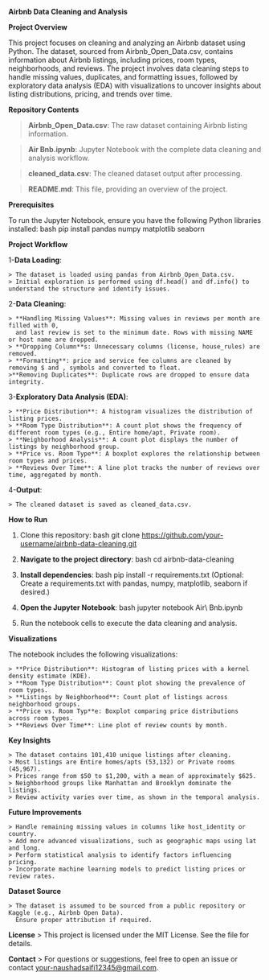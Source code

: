 **Airbnb Data Cleaning and Analysis**

**Project Overview**

This project focuses on cleaning and analyzing an Airbnb dataset using Python. The dataset, sourced from Airbnb_Open_Data.csv, contains information about Airbnb listings, 
including prices, room types, neighborhoods, and reviews. The project involves data cleaning steps to handle missing values, duplicates, and formatting issues, 
followed by exploratory data analysis (EDA) with visualizations to uncover insights about listing distributions, pricing, and trends over time.

**Repository Contents**

  > **Airbnb_Open_Data.csv**: The raw dataset containing Airbnb listing information.

  > **Air Bnb.ipynb**: Jupyter Notebook with the complete data cleaning and analysis workflow.

  > **cleaned_data.csv**: The cleaned dataset output after processing.

  > **README.md**: This file, providing an overview of the project.


**Prerequisites**

To run the Jupyter Notebook, ensure you have the following Python libraries installed:
bash
pip install pandas numpy matplotlib seaborn

**Project Workflow**

1-**Data Loading**:

    > The dataset is loaded using pandas from Airbnb_Open_Data.csv.
    > Initial exploration is performed using df.head() and df.info() to understand the structure and identify issues.
    
2-**Data Cleaning**:

    > **Handling Missing Values**: Missing values in reviews per month are filled with 0, 
      and last review is set to the minimum date. Rows with missing NAME or host name are dropped.
    > **Dropping Column**s: Unnecessary columns (license, house_rules) are removed.
    > **Formatting**: price and service fee columns are cleaned by removing $ and , symbols and converted to float.
    >**Removing Duplicates**: Duplicate rows are dropped to ensure data integrity.
    
3-**Exploratory Data Analysis (EDA)**:

    > **Price Distribution**: A histogram visualizes the distribution of listing prices.
    > **Room Type Distribution**: A count plot shows the frequency of different room types (e.g., Entire home/apt, Private room).
    > **Neighborhood Analysis**: A count plot displays the number of listings by neighborhood group.
    > **Price vs. Room Type**: A boxplot explores the relationship between room types and prices.
    > **Reviews Over Time**: A line plot tracks the number of reviews over time, aggregated by month.
    
4-**Output**:

    > The cleaned dataset is saved as cleaned_data.csv.

**How to Run**

1. Clone this repository:
   bash
   git clone https://github.com/your-username/airbnb-data-cleaning.git

2. **Navigate to the project directory**:
  bash
  cd airbnb-data-cleaning

3. **Install dependencies**:
  bash
  pip install -r requirements.txt
  (Optional: Create a requirements.txt with pandas, numpy, matplotlib, seaborn if desired.)

4. **Open the Jupyter Notebook**:
   bash
   jupyter notebook Air\ Bnb.ipynb
   
6. Run the notebook cells to execute the data cleaning and analysis.

**Visualizations**

The notebook includes the following visualizations:

    > **Price Distribution**: Histogram of listing prices with a kernel density estimate (KDE).
    > **Room Type Distribution**: Count plot showing the prevalence of room types.
    > **Listings by Neighborhood**: Count plot of listings across neighborhood groups.
    > **Price vs. Room Typ**e: Boxplot comparing price distributions across room types.
    > **Reviews Over Time**: Line plot of review counts by month.
    
**Key Insights**

    > The dataset contains 101,410 unique listings after cleaning.
    > Most listings are Entire homes/apts (53,132) or Private rooms (45,967).
    > Prices range from $50 to $1,200, with a mean of approximately $625.
    > Neighborhood groups like Manhattan and Brooklyn dominate the listings.
    > Review activity varies over time, as shown in the temporal analysis.
    
**Future Improvements**

    > Handle remaining missing values in columns like host_identity or country.
    > Add more advanced visualizations, such as geographic maps using lat and long.
    > Perform statistical analysis to identify factors influencing pricing.
    > Incorporate machine learning models to predict listing prices or review rates.

  
**Dataset Source**

    > The dataset is assumed to be sourced from a public repository or Kaggle (e.g., Airbnb Open Data).
      Ensure proper attribution if required.

**License**
    > This project is licensed under the MIT License. See the  file for details.

**Contact**
    > For questions or suggestions, feel free to open an issue or contact your-naushadsaifi12345@gmail.com.
